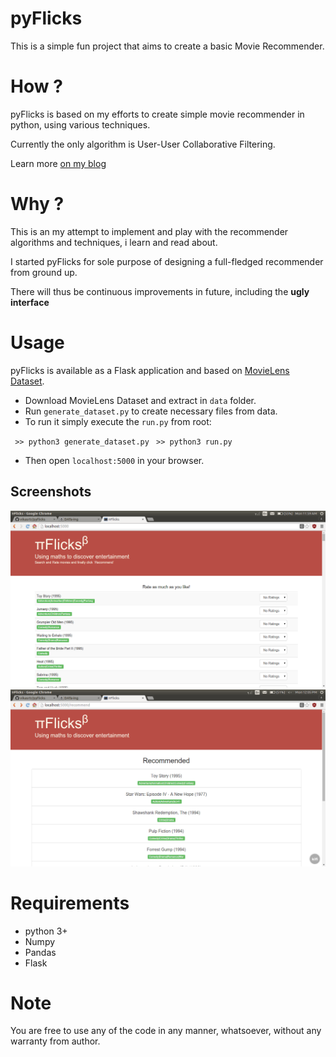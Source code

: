 # pyFlicks
This is a simple fun project that aims to create a basic Movie Recommender.

# How ?
pyFlicks is based on my efforts to create simple movie recommender in python, using various techniques.

Currently the only algorithm is User-User Collaborative Filtering.

Learn more [on my blog](https://vikasrtr.github.io)

# Why ?
This is an my attempt to implement and play with the recommender algorithms and techniques, i learn and read about.

I started pyFlicks for sole purpose of designing a full-fledged recommender from ground up.

There will thus be continuous improvements in future, including the **ugly interface**

# Usage
pyFlicks is available as a Flask application and based on [MovieLens Dataset](http://grouplens.org/datasets/).

 - Download MovieLens Dataset and extract in `data` folder.
 - Run `generate_dataset.py` to create necessary files from data.
 - To run it simply execute the `run.py` from root:

` >> python3 generate_dataset.py`
` >> python3 run.py`

 - Then open `localhost:5000` in your browser.

## Screenshots
![Rating Interface](https://github.com/vikasrtr/pyflicks/raw/master/screen-1.png)
![Recommendations](https://github.com/vikasrtr/pyflicks/raw/master/screen-2.png)

# Requirements
 - python 3+
 - Numpy
 - Pandas
 - Flask

# Note
You are free to use any of the code in any manner, whatsoever, without any warranty from author.